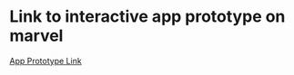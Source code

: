 # Link to interactive app prototype on marvel

[App Prototype Link](https://marvelapp.com/prototype/1174hb87)
